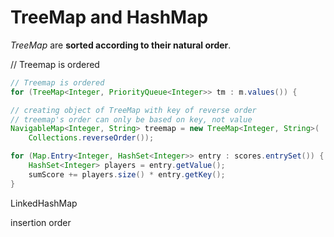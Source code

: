 # TreeMap and HashMap

 _TreeMap_ are **sorted according to their natural order**.

// Treemap is ordered 

```java
// Treemap is ordered
for (TreeMap<Integer, PriorityQueue<Integer>> tm : m.values()) {
```

```java
// creating object of TreeMap with key of reverse order
// treemap's order can only be based on key, not value
NavigableMap<Integer, String> treemap = new TreeMap<Integer, String>(
    Collections.reverseOrder());
```

```java
for (Map.Entry<Integer, HashSet<Integer>> entry : scores.entrySet()) {
    HashSet<Integer> players = entry.getValue();
    sumScore += players.size() * entry.getKey();
}
```

LinkedHashMap

insertion order

